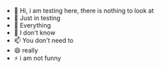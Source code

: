 - 👋 Hi, i am testing here, there is nothing to look at 
- 👀 Just in testing
- 🌱 Everything
- 💞️ I don't know 
- 📫 You don't need to 
- 😄 really 
- ⚡ i am not funny 

<!---
MCGRND/MCGRND is a ✨ special ✨ repository because its `README.md` (this file) appears on your GitHub profile.
You can click the Preview link to take a look at your changes.
--->
